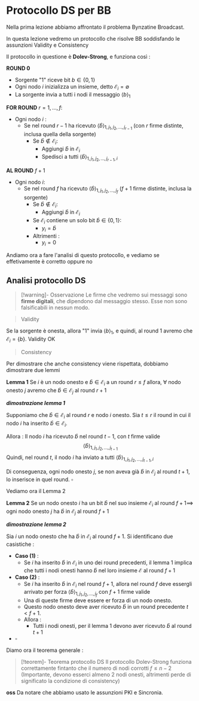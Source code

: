 # Protocollo DS per BB

Nella prima lezione abbiamo affrontato il problema Bynzatine Broadcast.

In questa lezione vedremo un protocollo che risolve BB soddisfando le assunzioni Validity e Consistency

Il protocollo in questione è **Dolev-Strong**, e funziona così : 

**ROUND 0**
- Sorgente "1" riceve bit $b\in\{0,1\}$
- Ogni nodo $i$ inizializza un insieme, detto $\mathcal E_i=\emptyset$
- La sorgente invia a tutti i nodi il messaggio $\langle b\rangle_1$

**FOR ROUND** $r=1,\dots,f$:
- Ogni nodo $i$ : 
	- Se nel round $r-1$ ha ricevuto $\langle \hat{b}\rangle_{1,j_1,j_2,\dots,j_{r-1}}$ (con $r$ firme distinte, inclusa quella della sorgente)
		- Se $\hat{b}\not\in\mathcal E_i$:
			- Aggiungi $\hat{b}$ in $\mathcal E_i$
			- Spedisci a tutti $\langle \hat{b}\rangle_{1,j_1,j_2,\dots,j_{r-1},i}$

**AL ROUND** $f+1$
- Ogni nodo $i$:
	- Se nel round $f$ ha ricevuto $\langle \hat{b}\rangle_{1,j_1,j_2,\dots,j_{f}}$ ($f+1$ firme distinte, inclusa la sorgente)
		- Se $\hat{b}\not\in\mathcal E_i$:
			- Aggiungi $\hat{b}$ in $\mathcal E_i$
		- Se $\mathcal E_i$ contiene un solo bit $\hat{b}\in\{0,1\}$:
			- $y_i=\hat{b}$
		- Altrimenti :
			- $y_i=0$

Andiamo ora a fare l'analisi di questo protocollo, e vediamo se effetivamente è corretto oppure no

## Analisi protocollo DS

>[!warning]- Osservazione
>Le firme che vedremo sui messaggi sono **firme digitali**, che dipendono dal messaggio stesso.
>Esse non sono falsificabili in nessun modo.


>Validity

Se la sorgente è onesta, allora "1" invia $\langle b\rangle_1$, e quindi, al round 1 avremo che $\mathcal E_i=\{b\}$. Validity OK

>Consistency

Per dimostrare che anche consistency viene rispettata, dobbiamo dimostrare due lemmi

**Lemma 1**
Se $i$ è un nodo onesto e $\hat{b}\in\mathcal E_i$ a un round $r\leq f$ allora, $\forall$ nodo onesto $j$ avremo che $\hat{b}\in\mathcal E_j$ al round $r+1$

***dimostrazione lemma 1***

Supponiamo che $\hat{b}\in\mathcal E_i$ al round $r$ e nodo $i$ onesto.
Sia $t\leq r$ il round in cui il nodo $i$ ha inserito $\hat{b}\in\mathcal E_i$.

Allora : 
Il nodo $i$ ha ricevuto $\hat{b}$ nel round $t-1$, con $t$ firme valide $$\langle\hat{b}\rangle_{1,j_1,j_2,\dots,j_{t-1}}$$
Quindi, nel round $t$, il nodo $i$ ha inviato a tutti $\langle\hat{b}\rangle_{1,j_1,j_2,\dots,j_{t-1},i}$

Di conseguenza, ogni nodo onesto $j$, se non aveva già $\hat{b}$ in $\mathcal E_j$ al round $t+1$, lo inserisce in quel round. $\square$ 

Vediamo ora il Lemma 2

**Lemma 2**
Se un nodo onesto $i$ ha un bit $\hat{b}$ nel suo insieme $\mathcal E_i$ al round $f+1\implies$ ogni nodo onesto $j$ ha $\hat{b}$ in $\mathcal E_j$ al round $f+1$

***dimostrazione lemma 2***

Sia $i$ un nodo onesto che ha $\hat{b}$ in $\mathcal E_i$ al round $f+1$.
Si identificano due casistiche :
- **Caso (1)** :
	- Se $i$ ha inserito $\hat{b}$ in $\mathcal E_i$ in uno dei round precedenti, il lemma 1 implica che tutti i nodi onesti hanno $\hat{b}$ nel loro insieme $\mathcal E$ al round $f+1$
- **Caso (2)** :
	- Se $i$ ha inserito $\hat{b}$ in $\mathcal E_i$ nel round $f+1$, allora nel round $f$ deve essergli arrivato per forza $\langle \hat{b}\rangle_{1,j_1,j_2,\dots,j_{f}}$ con $f+1$ firme valide
	- Una di queste firme deve essere er forza di un nodo onesto.
	- Questo nodo onesto deve aver ricevuto $\hat{b}$ in un round precedente $t\lt f+1$. 
	- Allora : 
		- Tutti i nodi onesti, per il lemma 1 devono aver ricevuto $\hat{b}$ al round $t+1$
- $\square$

Diamo ora il teorema generale :

>[!teorem]- Teorema protocollo DS
>Il protocollo Dolev-Strong funziona correttamente fintanto che il numero di nodi corrotti $f\leq n-2$
>(Importante, devono esserci almeno $2$ nodi onesti, altrimenti perde di significato la condizione di consistency)

**oss**
Da notare che abbiamo usato le assunzioni PKI e Sincronia.
